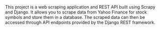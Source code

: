 
This project is a web scraping application and REST API built using Scrapy and Django. It allows you to scrape data from Yahoo Finance for stock symbols and store them in a database. The scraped data can then be accessed through API endpoints provided by the Django REST framework.
